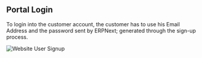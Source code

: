 ## Portal Login

To login into the customer account, the customer has to use his Email Address and the password sent by ERPNext; generated through the sign-up process.

![Website User Signup](https://docs.erpnext.com/files/website-login.png)